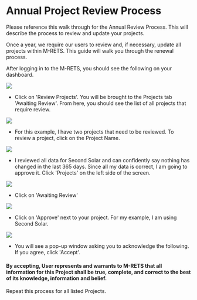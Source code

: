 Annual Project Review Process
=============================

Please reference this walk through for the Annual Review Process. This will describe the process to review and update your projects.

Once a year, we require our users to review and, if necessary, update all projects within M-RETS. This guide will walk you through the renewal process.

After logging in to the M-RETS, you should see the following on your dashboard.

![](https://github.com/mrets/photos/blob/master/generator_review1.png?raw=true)

-   Click on 'Review Projects'. You will be brought to the Projects tab 'Awaiting Review'. From here, you should see the list of all projects that require review.

![](https://github.com/mrets/photos/blob/master/generator_review2.png?raw=true)

-   For this example, I have two projects that need to be reviewed. To review a project, click on the Project Name.

![](https://github.com/mrets/photos/blob/master/generator_review3.gif?raw=true)

-   I reviewed all data for Second Solar and can confidently say nothing has changed in the last 365 days. Since all my data is correct, I am going to approve it. Click 'Projects' on the left side of the screen.

![](https://github.com/mrets/photos/blob/master/generator_review4.png?raw=true)

-   Click on 'Awaiting Review'

![](https://github.com/mrets/photos/blob/master/generator_review5.png?raw=true)

-   Click on 'Approve' next to your project. For my example, I am using Second Solar.

![](https://github.com/mrets/photos/blob/master/generator_review6.png?raw=true)

-   You will see a pop-up window asking you to acknowledge the following. If you agree, click 'Accept'.

#### By accepting, User represents and warrants to M-RETS that all information for this Project shall be true, complete, and correct to the best of its knowledge, information and belief.

Repeat this process for all listed Projects.
